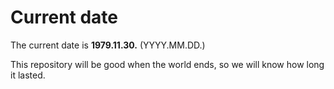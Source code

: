 # Current date

The current date is **1979.11.30.** (YYYY.MM.DD.)

This repository will be good when the world ends, so we will know how long it lasted.